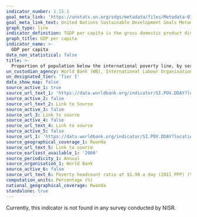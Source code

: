 ```yaml
---
indicator_number: 1.15.1
goal_meta_link: 'https://unstats.un.org/sdgs/metadata/files/Metadata-01-01-01a.pdf'
goal_meta_link_text: United Nations Sustainable Development Goals Metadata (pdf 894kB)
graph_type: line
indicator_definition: TGDP per capita is the gross domestic product divided by total population. Gross Domestic Product is the sum of gross value added by all resident producers in the economy measured as the difference between production and intermediate consumption plus any product taxes and minus any subsidies not included in the value of the products. It is calculated without making deductions for depreciation of fabricated assets or for depletion and degradation of natural resources. GDP data are reported in RWF both in current and constant prices. GDP in constant RWF prices is calculated using fixed prices of a designated base year (2014) thus factoring out the effects of inflation and allowing easy comparison; this GDP is also known as Real GDP. These   statistics   provide   key   information   on   the   structure and development of the economy.
graph_title: GDP per capita
indicator_name: >-
  GDP per capita
data_non_statistical: false
title: >-
  Proportion of population below the international poverty line, by sex, age, employment status and geographical location (urban/rural)
un_custodian_agency: World Bank (WB), International Labour Organisation (ILO)
un_designated_tier: 'Tier I'
data_show_map: false
source_active_1: true
source_url_text_1: 'https://data.worldbank.org/indicator/SI.POV.DDAY?locations=RW'
source_active_2: false
source_url_text_2: Link to Source
source_active_3: false
source_url_3: Link to source
source_active_4: false
source_url_text_4: Link to source
source_active_5: false
source_url_1: 'https://data.worldbank.org/indicator/SI.POV.DDAY?locations=RW'
source_geographical_coverage_1: Rwanda
source_url_text_5: Link to source
source_earliest_available_1: '2000'
source_periodicity_1: Annual
source_organisation_1: World Bank
source_active_6: false
source_url_text_6: Poverty headcount ratio at $1.90 a day (2011 PPP) (% of population)
computation_units: Percentage (%)
national_geographical_coverage: Rwanda
standalone: true
---
```

Currently, this indicator is not found in any survey conducted by NISR.
